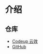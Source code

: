 # 介绍

## 仓库

+ [Codeup 云效](https://codeup.aliyun.com/6532944114898d69092c5453/yinyongxin/bab.git)
+ [GitHub](https://github.com/yinyongxin/bab.git)
